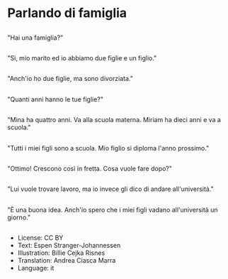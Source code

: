 # Parlando di famiglia

##
"Hai una famiglia?"

##
"Sì, mio marito ed io abbiamo due figlie e un figlio."

##
"Anch'io ho due figlie, ma sono divorziata."

##
"Quanti anni hanno le tue figlie?"

##
"Mina ha quattro anni. Va alla scuola materna. Miriam ha dieci anni e va a scuola."

##
"Tutti i miei figli sono a scuola. Mio figlio si diploma l'anno prossimo."

##
"Ottimo! Crescono così in fretta. Cosa vuole fare dopo?"

##
"Lui vuole trovare lavoro, ma io invece gli dico di andare all'università."

##
"È una buona idea. Anch'io spero che i miei figli vadano all'università un giorno."

##
* License: CC BY
* Text: Espen Stranger-Johannessen
* Illustration: Billie Cejka Risnes
* Translation: Andrea Ciasca Marra
* Language: it
